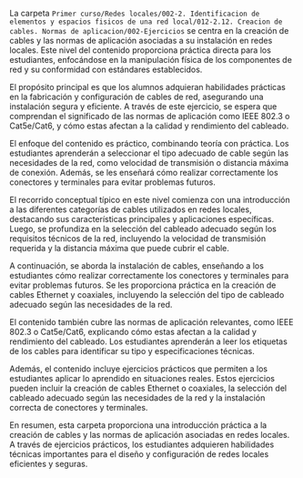 La carpeta `Primer curso/Redes locales/002-2. Identificacion de elementos y espacios fisicos de una red local/012-2.12. Creacion de cables. Normas de aplicacion/002-Ejercicios` se centra en la creación de cables y las normas de aplicación asociadas a su instalación en redes locales. Este nivel del contenido proporciona práctica directa para los estudiantes, enfocándose en la manipulación física de los componentes de red y su conformidad con estándares establecidos.

El propósito principal es que los alumnos adquieran habilidades prácticas en la fabricación y configuración de cables de red, asegurando una instalación segura y eficiente. A través de este ejercicio, se espera que comprendan el significado de las normas de aplicación como IEEE 802.3 o Cat5e/Cat6, y cómo estas afectan a la calidad y rendimiento del cableado.

El enfoque del contenido es práctico, combinando teoría con práctica. Los estudiantes aprenderán a seleccionar el tipo adecuado de cable según las necesidades de la red, como velocidad de transmisión o distancia máxima de conexión. Además, se les enseñará cómo realizar correctamente los conectores y terminales para evitar problemas futuros.

El recorrido conceptual típico en este nivel comienza con una introducción a las diferentes categorías de cables utilizados en redes locales, destacando sus características principales y aplicaciones específicas. Luego, se profundiza en la selección del cableado adecuado según los requisitos técnicos de la red, incluyendo la velocidad de transmisión requerida y la distancia máxima que puede cubrir el cable.

A continuación, se aborda la instalación de cables, enseñando a los estudiantes cómo realizar correctamente los conectores y terminales para evitar problemas futuros. Se les proporciona práctica en la creación de cables Ethernet y coaxiales, incluyendo la selección del tipo de cableado adecuado según las necesidades de la red.

El contenido también cubre las normas de aplicación relevantes, como IEEE 802.3 o Cat5e/Cat6, explicando cómo estas afectan a la calidad y rendimiento del cableado. Los estudiantes aprenderán a leer los etiquetas de los cables para identificar su tipo y especificaciones técnicas.

Además, el contenido incluye ejercicios prácticos que permiten a los estudiantes aplicar lo aprendido en situaciones reales. Estos ejercicios pueden incluir la creación de cables Ethernet o coaxiales, la selección del cableado adecuado según las necesidades de la red y la instalación correcta de conectores y terminales.

En resumen, esta carpeta proporciona una introducción práctica a la creación de cables y las normas de aplicación asociadas en redes locales. A través de ejercicios prácticos, los estudiantes adquieren habilidades técnicas importantes para el diseño y configuración de redes locales eficientes y seguras.

